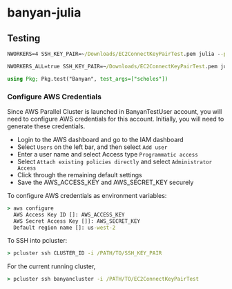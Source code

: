 # banyan-julia

## Testing

```cmd
NWORKERS=4 SSH_KEY_PAIR=~/Downloads/EC2ConnectKeyPairTest.pem julia --project=.
```

```cmd
NWORKERS_ALL=true SSH_KEY_PAIR=~/Downloads/EC2ConnectKeyPairTest.pem julia --project=.
```

```julia
using Pkg; Pkg.test("Banyan", test_args=["scholes"])
```

### Configure AWS Credentials

Since AWS Parallel Cluster is launched in BanyanTestUser account, you will need
to configure AWS credentials for this account. Initially, you will need to
generate these credentials.
- Login to the AWS dashboard and go to the IAM dashboard
- Select `Users` on the left bar, and then select `Add user`
- Enter a user name and select Access type `Programmatic access`
- Select `Attach existing policies directly` and select `Administrator Access`
- Click through the remaining default settings
- Save the AWS_ACCESS_KEY and AWS_SECRET_KEY securely

To configure AWS credentials as environment variables:
```cmd
> aws configure
  AWS Access Key ID []: AWS_ACCESS_KEY
  AWS Secret Access Key []]: AWS_SECRET_KEY
  Default region name []: us-west-2
```

To SSH into pcluster:
```cmd
> pcluster ssh CLUSTER_ID -i /PATH/TO/SSH_KEY_PAIR
```

For the current running cluster,
```cmd
> pcluster ssh banyancluster -i /PATH/TO/EC2ConnectKeyPairTest
```